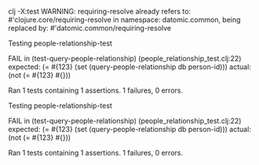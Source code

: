clj -X:test
WARNING: requiring-resolve already refers to: #'clojure.core/requiring-resolve in namespace: datomic.common, being replaced by: #'datomic.common/requiring-resolve

Testing people-relationship-test

FAIL in (test-query-people-relationship) (people_relationship_test.clj:22)
expected: (= #{123} (set (query-people-relationship db person-id)))
  actual: (not (= #{123} #{}))

Ran 1 tests containing 1 assertions.
1 failures, 0 errors.

Testing people-relationship-test

FAIL in (test-query-people-relationship) (people_relationship_test.clj:22)
expected: (= #{123} (set (query-people-relationship db person-id)))
  actual: (not (= #{123} #{}))

Ran 1 tests containing 1 assertions.
1 failures, 0 errors.

